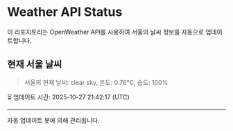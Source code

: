 
# Weather API Status

이 리포지토리는 OpenWeather API를 사용하여 서울의 날씨 정보를 자동으로 업데이트합니다.

## 현재 서울 날씨
> 서울의 현재 날씨: clear sky, 온도: 0.76°C, 습도: 100%

⏳ 업데이트 시간: 2025-10-27 21:42:17 (UTC)

---
자동 업데이트 봇에 의해 관리됩니다.
